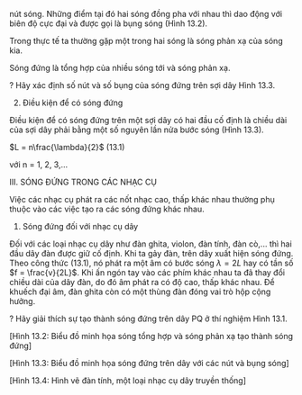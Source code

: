 nút sóng. Những điểm tại đó hai sóng đồng pha với nhau thì dao động với biên độ cực đại và được gọi là bụng sóng (Hình 13.2).

Trong thực tế ta thường gặp một trong hai sóng là sóng phản xạ của sóng kia.

Sóng đứng là tổng hợp của nhiều sóng tới và sóng phản xạ.

? Hãy xác định số nút và số bụng của sóng đứng trên sợi dây Hình 13.3.

2. Điều kiện để có sóng đứng

Điều kiện để có sóng đứng trên một sợi dây có hai đầu cố định là chiều dài của sợi dây phải bằng một số nguyên lần nửa bước sóng (Hình 13.3).

$L = n\frac{\lambda}{2}$ (13.1)

với n = 1, 2, 3,...

III. SÓNG ĐỨNG TRONG CÁC NHẠC CỤ

Việc các nhạc cụ phát ra các nốt nhạc cao, thấp khác nhau thường phụ thuộc vào các việc tạo ra các sóng đứng khác nhau.

1. Sóng đứng đối với nhạc cụ dây

Đối với các loại nhạc cụ dây như đàn ghita, violon, đàn tính, đàn cò,... thì hai đầu dây đàn được giữ cố định. Khi ta gảy đàn, trên dây xuất hiện sóng đứng. Theo công thức (13.1), nó phát ra một âm có bước sóng $\lambda = 2L$ hay có tần số $f = \frac{v}{2L}$. Khi ấn ngón tay vào các phím khác nhau ta đã thay đổi chiều dài của dây đàn, do đó âm phát ra có độ cao, thấp khác nhau. Để khuếch đại âm, đàn ghita còn có một thùng đàn đóng vai trò hộp cộng hưởng.

? Hãy giải thích sự tạo thành sóng đứng trên dây PQ ở thí nghiệm Hình 13.1.

[Hình 13.2: Biểu đồ minh họa sóng tổng hợp và sóng phản xạ tạo thành sóng đứng]

[Hình 13.3: Biểu đồ minh họa sóng đứng trên dây với các nút và bụng sóng]

[Hình 13.4: Hình vẽ đàn tính, một loại nhạc cụ dây truyền thống]